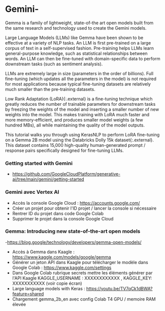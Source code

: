 # Gemini-

Gemma is a family of lightweight, state-of-the art open models built from the same research and technology used to create the Gemini models.

Large Language Models (LLMs) like Gemma have been shown to be effective at a variety of NLP tasks. An LLM is first pre-trained on a large corpus of text in a self-supervised fashion. Pre-training helps LLMs learn general-purpose knowledge, such as statistical relationships between words. An LLM can then be fine-tuned with domain-specific data to perform downstream tasks (such as sentiment analysis).

LLMs are extremely large in size (parameters in the order of billions). Full fine-tuning (which updates all the parameters in the model) is not required for most applications because typical fine-tuning datasets are relatively much smaller than the pre-training datasets.

Low Rank Adaptation (LoRA){:.external} is a fine-tuning technique which greatly reduces the number of trainable parameters for downstream tasks by freezing the weights of the model and inserting a smaller number of new weights into the model. This makes training with LoRA much faster and more memory-efficient, and produces smaller model weights (a few hundred MBs), all while maintaining the quality of the model outputs.

This tutorial walks you through using KerasNLP to perform LoRA fine-tuning on a Gemma 2B model using the Databricks Dolly 15k dataset{:.external}. This dataset contains 15,000 high-quality human-generated prompt / response pairs specifically designed for fine-tuning LLMs.

### Getting started with Gemini 
- https://github.com/GoogleCloudPlatform/generative-ai/tree/main/gemini/getting-started

### Gemini avec Vertex AI 
- Accès la console Google Cloud  : https://accounts.google.com/
- Créer un projet pour obtenir l'ID projet / lancer la console si nécessaire 
- Rentrer ID du projet dans code Google Colab
- Supprimer le projet dans la console Google Cloud 


### Gemma: Introducing new state-of-the-art open models
-https://blog.google/technology/developers/gemma-open-models/
- Accès à Gemma dans Kaagle : https://www.kaggle.com/models/google/gemma
- Générer un jeton API dans Kaagle pour télécharger le modèle dans Google Colab : https://www.kaggle.com/settings
- Dans Google Colab rubrique secrets mettre les éléments générer par l'API Kaagle KAGGLE_USERNAME : XXXXXXXXXXXX , KAGGLE_KEY: XXXXXXXXXXX (voir copie écran) 
- Large language models with Keras : https://youtu.be/TV7qCk1dBWA?feature=shared
- Chargement gemma_2b_en avec config Colab T4 GPU / memoire RAM élevée
  

  

  
